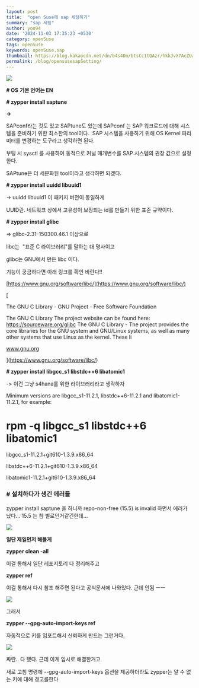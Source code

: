 ```yaml
---
layout: post
title:  "open Suse에 sap 세팅하기"
summary: "sap 세팅"
author: yoo94
date: '2024-11-03 17:35:23 +0530'
category: openSuse
tags: openSuse
keywords: openSuse,sap
thumbnail: https://blog.kakaocdn.net/dn/b4s4Dm/btsCc1tQAzr/hkkJvX7AcZUa3A1kzHZXWK/img.png
permalink: /blog/opensusesapSetting/
---
```


![](https://blog.kakaocdn.net/dn/buI7WL/btsCgs7mJ6v/tvC1vZa76KETuKrkiqxKQ0/img.png)



**# OS** **기본 언어는 EN**

**# zypper install saptune**

**->**

SAPconf라는 것도 있고 SAPtune도 있는데 SAPconf 는 SAP 워크로드에 대해 시스템을 준비하기 위한 최소한의 tool이다.  SAP 시스템을 사용하기 위해 OS Kernel 파라미터를 변경하는 도구라고 생각하면 된다.

부팅 시 sysctl 를 사용하여 동적으로 커널 매개변수를 SAP 시스템의 권장 값으로 설정한다.

SAPtune은 더 세분화된 tool이라고 생각하면 되겠다.



**# zypper install uuidd libuuid1**

-> uuidd libuuid1 이 패키지 버전이 동일하게 

UUID란. 네트워크 상에서 고유성이 보장되는 id를 만들기 위한 표준 규약이다.

**# zypper install glibc**

=> glibc-2.31-150300.46.1 이상으로



libc는  "표준 C 라이브러리"를 말하는 대 명사이고 

glibc는 GNU에서 만든 libc 이다.

기능이 궁금하다면 아래 링크를 확인 바란다!!

[https://www.gnu.org/software/libc/](https://www.gnu.org/software/libc/)

[



The GNU C Library - GNU Project - Free Software Foundation

The GNU C Library The project website can be found here: https://sourceware.org/glibc The GNU C Library - The project provides the core libraries for the GNU system and GNU/Linux systems, as well as many other systems that use Linux as the kernel. These li

www.gnu.org



](https://www.gnu.org/software/libc/)

**# zypper install libgcc_s1 libstdc++6 libatomic1**

-> 이건 그냥 s4hana를 위한 라이브러리라고 생각하자



Minimum versions are libgcc_s1-11.2.1, libstdc++6-11.2.1 and libatomic1-11.2.1, for example:

# rpm -q libgcc_s1 libstdc++6 libatomic1

libgcc_s1-11.2.1+git610-1.3.9.x86_64

libstdc++6-11.2.1+git610-1.3.9.x86_64

libatomic1-11.2.1+git610-1.3.9.x86_64





### **# 설치하다가 생긴 에러들** 

zypper install saptune 을 하니까 repo-non-free (15.5) is invalid 하면서 에러가 났다... 15.5 는 참 별로인거같긴한데... 

![](https://blog.kakaocdn.net/dn/xMkMe/btsCfBKzTIs/fdqqbfPvKk5fJ66qkTKhOK/img.png)

**일단 제일먼저 해볼게**

**zypper clean -all**

이걸 통해서 일단 레포지토리 다 정리해주고



**zypper ref** 

이걸 통해서 다시 참조 해주면 된다고 공식문서에 나와있다. 근데 안됨 ㅡㅡ 

  

![](https://blog.kakaocdn.net/dn/bZH9nN/btsCew3z2gZ/h23hmMRK2cWE4noNsFx9U0/img.png)



그래서 

**zypper --gpg-auto-import-keys ref**

자동적으로 키를 임포트해서 신뢰하게 만드는 그런거다. 

![](https://blog.kakaocdn.net/dn/c79b0L/btsClaYHSgY/IEORbmIuCx3RjaQjauAB7K/img.png)



짜란.. 다 됐다. 근데 이게 임시로 해결한거고 

새로 고침 명령에 --gpg-auto-import-keys 옵션을 제공하더라도 zypper는 알 수 없는 키에 대해 경고를한다